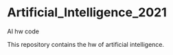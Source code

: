 # Artificial_Intelligence_2021
AI hw code

This repository contains the hw of artificial intelligence. 
